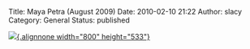 Title: Maya  Petra (August 2009)
Date: 2010-02-10 21:22
Author: slacy
Category: General
Status: published

[![](http://kleinlacy.com/gallery/d/189751-2/IMG_6446.JPG){.alignnone
width="800"
height="533"}](http://kleinlacy.com/gallery/v/2009/August/2009-08-30/IMG_6446.JPG.html)
